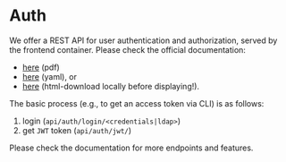 # Auth

We offer a REST API for user authentication and authorization, served by the frontend container.
Please check the official documentation:

- [here](https://github.com/FORTH-ICS-INSPIRE/artemis/blob/master/docs/api-documentation.pdf) (pdf)
- [here](https://github.com/FORTH-ICS-INSPIRE/artemis/blob/master/docs/swagger.yaml) (yaml), or
- [here](https://github.com/FORTH-ICS-INSPIRE/artemis/blob/master/docs/api-documentation.html) (html-download locally before displaying!).

The basic process (e.g., to get an access token via CLI) is as follows:

1. login (`api/auth/login/<credentials|ldap>`)
2. get `JWT` token (`api/auth/jwt/`)

Please check the documentation for more endpoints and features.
